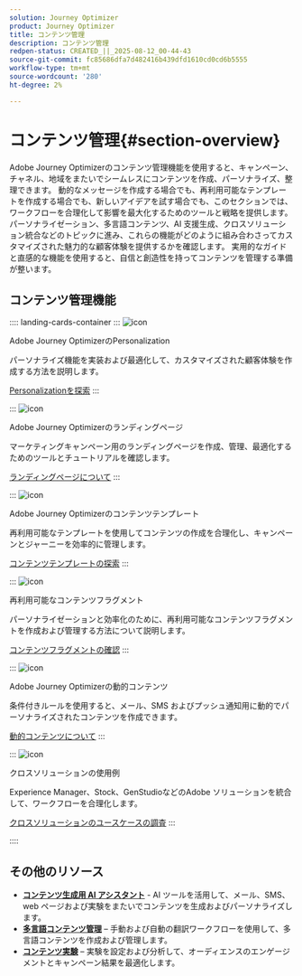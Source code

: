 ```yaml
---
solution: Journey Optimizer
product: Journey Optimizer
title: コンテンツ管理
description: コンテンツ管理
redpen-status: CREATED_||_2025-08-12_00-44-43
source-git-commit: fc85686dfa7d482416b439dfd1610cd0cd6b5555
workflow-type: tm+mt
source-wordcount: '280'
ht-degree: 2%

---
```



# コンテンツ管理{#section-overview}

Adobe Journey Optimizerのコンテンツ管理機能を使用すると、キャンペーン、チャネル、地域をまたいでシームレスにコンテンツを作成、パーソナライズ、整理できます。 動的なメッセージを作成する場合でも、再利用可能なテンプレートを作成する場合でも、新しいアイデアを試す場合でも、このセクションでは、ワークフローを合理化して影響を最大化するためのツールと戦略を提供します。 パーソナライゼーション、多言語コンテンツ、AI 支援生成、クロスソリューション統合などのトピックに進み、これらの機能がどのように組み合わさってカスタマイズされた魅力的な顧客体験を提供するかを確認します。 実用的なガイドと直感的な機能を使用すると、自信と創造性を持ってコンテンツを管理する準備が整います。

## コンテンツ管理機能

:::: landing-cards-container
:::
![icon](https://cdn.experienceleague.adobe.com/icons/bullseye.svg)

Adobe Journey OptimizerのPersonalization

パーソナライズ機能を実装および最適化して、カスタマイズされた顧客体験を作成する方法を説明します。

[Personalizationを探索](personalization-landing-page.md)
:::

:::
![icon](https://cdn.experienceleague.adobe.com/icons/circle-play.svg)

Adobe Journey Optimizerのランディングページ

マーケティングキャンペーン用のランディングページを作成、管理、最適化するためのツールとチュートリアルを確認します。

[ランディングページについて](landing-pages-landing-page.md)
:::

:::
![icon](https://cdn.experienceleague.adobe.com/icons/list-check.svg)

Adobe Journey Optimizerのコンテンツテンプレート

再利用可能なテンプレートを使用してコンテンツの作成を合理化し、キャンペーンとジャーニーを効率的に管理します。

[コンテンツテンプレートの探索](content-templates-landing-page.md)
:::

:::
![icon](https://cdn.experienceleague.adobe.com/icons/puzzle-piece.svg)

再利用可能なコンテンツフラグメント

パーソナライゼーションと効率化のために、再利用可能なコンテンツフラグメントを作成および管理する方法について説明します。

[コンテンツフラグメントの確認](fragments-landing-page.md)
:::

:::
![icon](https://cdn.experienceleague.adobe.com/icons/gear.svg)

Adobe Journey Optimizerの動的コンテンツ

条件付きルールを使用すると、メール、SMS およびプッシュ通知用に動的でパーソナライズされたコンテンツを作成できます。

[動的コンテンツについて](dynamic-landing-page.md)
:::

:::
![icon](https://cdn.experienceleague.adobe.com/icons/puzzle-piece.svg)

クロスソリューションの使用例

Experience Manager、Stock、GenStudioなどのAdobe ソリューションを統合して、ワークフローを合理化します。

[クロスソリューションのユースケースの調査](combine-landing-page.md)
:::

::::


## その他のリソース

- **[コンテンツ生成用 AI アシスタント](ai-assistant-landing-page.md)** - AI ツールを活用して、メール、SMS、web ページおよび実験をまたいでコンテンツを生成およびパーソナライズします。
- **[多言語コンテンツ管理](content-multilingual-landing-page.md)** – 手動および自動の翻訳ワークフローを使用して、多言語コンテンツを作成および管理します。
- **[コンテンツ実験](content-experiment-landing-page.md)** – 実験を設定および分析して、オーディエンスのエンゲージメントとキャンペーン結果を最適化します。
